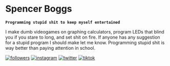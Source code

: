 # Spencer Boggs

**`Programming stupid shit to keep myself entertained`**

I make dumb videogames on graphing calculators, program LEDs that blind you if you stare to long, and set shit on fire. If anyone has any suggestion for a stupid program I should make let me know. Programming stupid shit is way better than paying attention in school.


<p align="left">

 <a href="https://github.com/Spinny2005?tab=followers">
    <img alt="followers" title="Follow me on Github" src="https://custom-icon-badges.demolab.com/github/followers/Spinny2005?color=236ad3&labelColor=1155ba&style=for-the-badge&logo=person-add&label=github&logoColor=white"/></a>
    
  <a href="https://www.instagram.com/spin_boggs/?hl=en">
    <img alt="instagram" title="Follow me on Instagram" src= "https://custom-icon-badges.demolab.com/instagram/followers/Spinny2005?color=236ad3&labelColor=1155ba&style=for-the-badge&logo=person-add&label=Instagram&logoColor=white"/></a> 
    
  <a href="https://twitter.com/spin_boggs">
    <img alt="twitter" title="Follow me on Twitter" src="https://custom-icon-badges.demolab.com/twitter/followers/spin_boggs?color=236ad3&labelColor=1155ba&style=for-the-badge&logo=person-add&label=Twitter&logoColor=white"/></a> 
    
  <a href="https://www.tiktok.com/@spin_boggs">
    <img alt="tiktok" title="Follow me on TikTok" src="https://custom-icon-badges.demolab.com/tiktok/followers/@spin_boggs?color=236ad3&labelColor=1155ba&style=for-the-badge&logo=person-add&label=Tiktok&logoColor=white"/></a>
</p>
